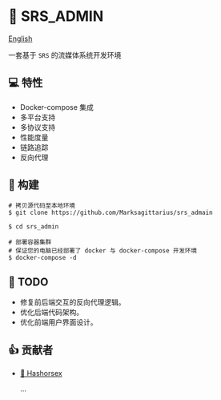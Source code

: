 # :movie_camera: SRS_ADMIN

[English](./README.md)

一套基于 `SRS` 的流媒体系统开发环境

## :computer: 特性

* Docker-compose 集成
* 多平台支持
* 多协议支持
* 性能度量
* 链路追踪
* 反向代理

## :wrench: 构建

```shell
# 拷贝源代码至本地环境
$ git clone https://github.com/Marksagittarius/srs_admain

$ cd srs_admin

# 部署容器集群
# 保证您的电脑已经部署了 docker 与 docker-compose 开发环境
$ docker-compose -d
```

## :memo: TODO

* 修复前后端交互的反向代理逻辑。
* 优化后端代码架构。
* 优化前端用户界面设计。

## :+1: 贡献者

* [:horse: Hashorsex](https://github.com/Marksagittarius)
  
  ...